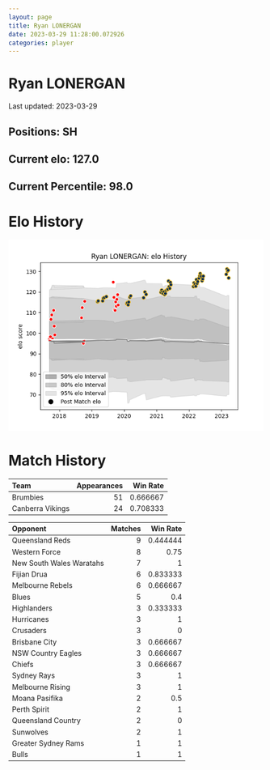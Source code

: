 ```yaml
---  
layout: page  
title: Ryan LONERGAN  
date: 2023-03-29 11:28:00.072926  
categories: player  
---
```

# Ryan LONERGAN


Last updated: 2023-03-29
## Positions: SH

## Current elo: 127.0

## Current Percentile: 98.0

# Elo History


![elo history](history_RyanLONERGAN.png)
# Match History


| Team             |   Appearances |   Win Rate |
|:-----------------|--------------:|-----------:|
| Brumbies         |            51 |   0.666667 |
| Canberra Vikings |            24 |   0.708333 |

| Opponent                 |   Matches |   Win Rate |
|:-------------------------|----------:|-----------:|
| Queensland Reds          |         9 |   0.444444 |
| Western Force            |         8 |   0.75     |
| New South Wales Waratahs |         7 |   1        |
| Fijian Drua              |         6 |   0.833333 |
| Melbourne Rebels         |         6 |   0.666667 |
| Blues                    |         5 |   0.4      |
| Highlanders              |         3 |   0.333333 |
| Hurricanes               |         3 |   1        |
| Crusaders                |         3 |   0        |
| Brisbane City            |         3 |   0.666667 |
| NSW Country Eagles       |         3 |   0.666667 |
| Chiefs                   |         3 |   0.666667 |
| Sydney Rays              |         3 |   1        |
| Melbourne Rising         |         3 |   1        |
| Moana Pasifika           |         2 |   0.5      |
| Perth Spirit             |         2 |   1        |
| Queensland Country       |         2 |   0        |
| Sunwolves                |         2 |   1        |
| Greater Sydney Rams      |         1 |   1        |
| Bulls                    |         1 |   1        |